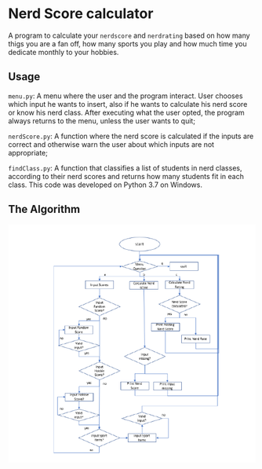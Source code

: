 # Nerd Score calculator

A program to calculate your `nerdscore` and `nerdrating` based on how many thigs you are a fan off, how many sports you play and how much time you dedicate monthly to your hobbies. 


## Usage

`menu.py`: A menu where the user and the program interact. User chooses which input he wants to insert, also if he wants to calculate his nerd score or know his nerd class. After executing what the user opted, the program always returns to the menu, unless the user wants to quit;

`nerdScore.py`: A function where the nerd score is calculated if the inputs are correct and otherwise warn the user about which inputs are not appropriate;

`findClass.py`: A function that classifies a list of students in nerd classes, according to their nerd scores and returns how many students fit in each class. This code was developed on Python 3.7 on Windows.

## The Algorithm

![Imgur](https://github.com/Agewerc/programming-foundations-in-python/blob/master/nerd-score-calculator/Fluxogram.png)

